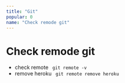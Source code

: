 ```yaml
---
title: "Git"
popular: 0
name: "Check remode git"
---
```


# Check remode git

- check remote
  <code language="javascript">
  git remote -v
  </code>
- remove heroku
  <code language="javascript">
  git remote remove heroku
  </code>
